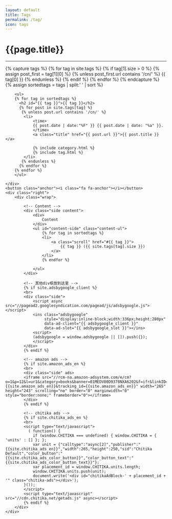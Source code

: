 ```yaml
---
layout: default
title: Tags
permalink: /tag/
icon: tags
---
```


<div class="page clearfix">
    <div class="left">
        <h1>{{page.title}}</h1>
        <hr>
        {% capture tags %}
          {% for tag in site.tags %}
           {% if tag[1].size > 0 %}
           {% assign post_first = tag[1][0] %}
           {% unless post_first.url contains '/cn/' %}
            {{ tag[0] }}
           {% endunless %}
           {% endif %}
          {% endfor %}
        {% endcapture %}
        {% assign sortedtags = tags | split:' ' | sort %}

        <ul>
        {% for tag in sortedtags %}
          <h2 id="{{ tag }}">{{ tag }}</h2>
          {% for post in site.tags[tag] %}
           {% unless post.url contains '/cn/' %}
            <li>
                <time>
                {{ post.date | date:"%F" }} {{ post.date | date: "%a" }}.
                </time>
                <a class="title" href="{{ post.url }}">{{ post.title }}</a>

                {% include category.html %}
                {% include tag.html %}
            </li>
           {% endunless %}
          {% endfor %}
        {% endfor %}
        </ul>

    </div>
    <button class="anchor"><i class="fa fa-anchor"></i></button>
    <div class="right">
        <div class="wrap">

            <!-- Content -->
            <div class="side content">
                <div>
                    Content
                </div>
                <ul id="content-side" class="content-ul">
                    {% for tag in sortedtags %}
                    <li>
                        <a class="scroll" href="#{{ tag }}">
                            {{ tag }} ({{ site.tags[tag].size }})
                        </a>
                    </li>
                    {% endfor %}

                </ul>
            </div>
            
            <!-- 其他div框放到这里 -->
            {% if site.adsbygoogle_client %}
            <br>
            <div class="side">
                <script async src="//pagead2.googlesyndication.com/pagead/js/adsbygoogle.js"></script>
                <ins class="adsbygoogle"
                     style="display:inline-block;width:336px;height:280px"
                     data-ad-client="{{ adsbygoogle_client }}"
                     data-ad-slot="{{ adsbygoogle_slot }}"></ins>
                <script>
                (adsbygoogle = window.adsbygoogle || []).push({});
                </script>
            </div> 
            {% endif %}

            <!-- amazon ads -->
            {% if site.amazon_ads_en %}
            <br>
            <div class="side" ads>
            <iframe src="//rcm-na.amazon-adsystem.com/e/cm?o=1&p=12&l=ur1&category=books&banner=01MEDV80D9378NXA6202&f=ifr&linkID=ef80848a534a13814aca2786129afa65&t={{site.amazon_ads_en}}&tracking_id={{site.amazon_ads_en}}" width="265" height="243" scrolling="no" border="0" marginwidth="0" style="border:none;" frameborder="0"></iframe>
            </div>
            {% endif %}

            <!-- chitika ads -->
            {% if site.chitika_ads_en %}
            <br>
            <script type="text/javascript">
              ( function() {
                if (window.CHITIKA === undefined) { window.CHITIKA = { 'units' : [] }; };
                var unit = {"calltype":"async[2]","publisher":"{{site.chitika_ads_en}}","width":265,"height":250,"sid":"Chitika Default","color_button":"{{site.chitika_ads_color_button}}","color_button_text":"{{site.chitika_ads_color_button_text}}"};
                var placement_id = window.CHITIKA.units.length;
                window.CHITIKA.units.push(unit);
                document.write('<div id="chitikaAdBlock-' + placement_id + '" class="chitika-ads"></div>');
            }());
            </script>
            <script type="text/javascript" src="//cdn.chitika.net/getads.js" async></script>
            {% endif %}
        </div>
    </div>
</div>
<script src="{{ "/js/pageContent.js " | prepend: site.baseurl }}" charset="utf-8"></script>
